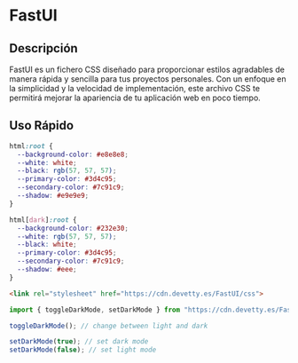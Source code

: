 # FastUI

## Descripción

FastUI es un fichero CSS diseñado para proporcionar estilos agradables de manera rápida y sencilla para tus proyectos personales. Con un enfoque en la simplicidad y la velocidad de implementación, este archivo CSS te permitirá mejorar la apariencia de tu aplicación web en poco tiempo.

## Uso Rápido

```css
html:root {
  --background-color: #e8e8e8;
  --white: white;
  --black: rgb(57, 57, 57);
  --primary-color: #3d4c95;
  --secondary-color: #7c91c9;
  --shadow: #e9e9e9;
}

html[dark]:root {
  --background-color: #232e30;
  --white: rgb(57, 57, 57);
  --black: white;
  --primary-color: #3d4c95;
  --secondary-color: #7c91c9;
  --shadow: #eee;
}
```

```HTML
<link rel="stylesheet" href="https://cdn.devetty.es/FastUI/css">
```

```javascript
import { toggleDarkMode, setDarkMode } from "https://cdn.devetty.es/FastUI/js";

toggleDarkMode(); // change between light and dark

setDarkMode(true); // set dark mode
setDarkMode(false); // set light mode
```
